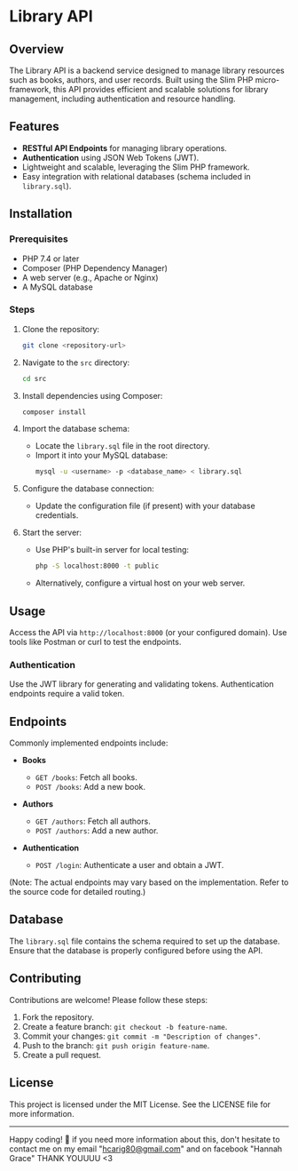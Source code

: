 
# Library API

## Overview

The Library API is a backend service designed to manage library resources such as books, authors, and user records. Built using the Slim PHP micro-framework, this API provides efficient and scalable solutions for library management, including authentication and resource handling.

## Features

- **RESTful API Endpoints** for managing library operations.
- **Authentication** using JSON Web Tokens (JWT).
- Lightweight and scalable, leveraging the Slim PHP framework.
- Easy integration with relational databases (schema included in `library.sql`).

## Installation

### Prerequisites

- PHP 7.4 or later
- Composer (PHP Dependency Manager)
- A web server (e.g., Apache or Nginx)
- A MySQL database

### Steps

1. Clone the repository:
   ```bash
   git clone <repository-url>
   ```

2. Navigate to the `src` directory:
   ```bash
   cd src
   ```

3. Install dependencies using Composer:
   ```bash
   composer install
   ```

4. Import the database schema:
   - Locate the `library.sql` file in the root directory.
   - Import it into your MySQL database:
     ```bash
     mysql -u <username> -p <database_name> < library.sql
     ```

5. Configure the database connection:
   - Update the configuration file (if present) with your database credentials.

6. Start the server:
   - Use PHP's built-in server for local testing:
     ```bash
     php -S localhost:8000 -t public
     ```
   - Alternatively, configure a virtual host on your web server.

## Usage

Access the API via `http://localhost:8000` (or your configured domain). Use tools like Postman or curl to test the endpoints.

### Authentication

Use the JWT library for generating and validating tokens. Authentication endpoints require a valid token.

## Endpoints

Commonly implemented endpoints include:

- **Books**
  - `GET /books`: Fetch all books.
  - `POST /books`: Add a new book.

- **Authors**
  - `GET /authors`: Fetch all authors.
  - `POST /authors`: Add a new author.

- **Authentication**
  - `POST /login`: Authenticate a user and obtain a JWT.

(Note: The actual endpoints may vary based on the implementation. Refer to the source code for detailed routing.)

## Database

The `library.sql` file contains the schema required to set up the database. Ensure that the database is properly configured before using the API.

## Contributing

Contributions are welcome! Please follow these steps:

1. Fork the repository.
2. Create a feature branch: `git checkout -b feature-name`.
3. Commit your changes: `git commit -m "Description of changes"`.
4. Push to the branch: `git push origin feature-name`.
5. Create a pull request.

## License

This project is licensed under the MIT License. See the LICENSE file for more information.

---

Happy coding! 🎉
if  you need more information about this, don't hesitate to contact me on my email "hcarig80@gmail.com" and on facebook "Hannah Grace" THANK YOUUUU <3
